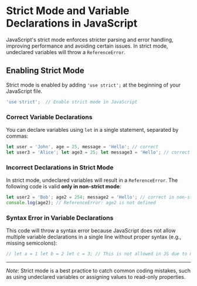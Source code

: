 # Strict Mode and Variable Declarations in JavaScript

JavaScript's strict mode enforces stricter parsing and error handling, improving performance and avoiding certain issues. In strict mode, undeclared variables will throw a `ReferenceError`.

## Enabling Strict Mode

Strict mode is enabled by adding `'use strict';` at the beginning of your JavaScript file.

```js
'use strict';  // Enable strict mode in JavaScript
```

### Correct Variable Declarations

You can declare variables using `let` in a single statement, separated by commas:

```js
let user = 'John', age = 25, message = 'Hello'; // correct
let user3 = 'Alice'; let age3 = 25; let message3 = 'Hello'; // correct
```

### Incorrect Declarations in Strict Mode

In strict mode, undeclared variables will result in a `ReferenceError`. The following code is valid **only in non-strict mode**:

```js
let user2 = 'Bob'; age2 = 254; message2 = 'Hello'; // correct in non-strict mode, but throws ReferenceError in strict mode
console.log(age2); // ReferenceError: age2 is not defined
```

### Syntax Error in Variable Declarations

This code will throw a syntax error because JavaScript does not allow multiple variable declarations in a single line without proper syntax (e.g., missing semicolons):

```js
// let a = 1 let b = 2 let c = 3; // This is not allowed in JS due to missing semicolons and line breaks
```
---

*Note*: Strict mode is a best practice to catch common coding mistakes, such as using undeclared variables or assigning values to read-only properties.

